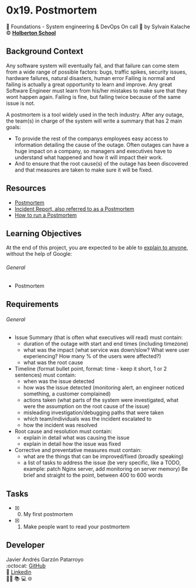 # 0x19. Postmortem
:open_file_folder: Foundations - System engineering & DevOps  On call
:bust_in_silhouette: by Sylvain Kalache
:copyright: **[Holberton School](https://www.holbertonschool.com/)**

## Background Context
Any software system will eventually fail, and that failure can come stem from a wide range of possible factors: bugs, traffic spikes, security issues, hardware failures, natural disasters, human error Failing is normal and failing is actually a great opportunity to learn and improve. Any great Software Engineer must learn from his/her mistakes to make sure that they wont happen again. Failing is fine, but failing twice because of the same issue is not.

A postmortem is a tool widely used in the tech industry. After any outage, the team(s) in charge of the system will write a summary that has 2 main goals:
  - To provide the rest of the companys employees easy access to information detailing the cause of the outage. Often outages can have a huge impact on a company, so managers and executives have to understand what happened and how it will impact their work.
  - And to ensure that the root cause(s) of the outage has been discovered and that measures are taken to make sure it will be fixed.

## Resources
* [Postmortem](https://www.youtube.com/watch?v=rp5cVMNmbro&feature=youtu.be)
* [Incident Report, also referred to as a Postmortem](https://sysadmincasts.com/episodes/20-how-to-write-an-incident-report-postmortem)
* [How to run a Postmortem](https://blog.serverdensity.com/how-to-write-a-postmortem/)

## Learning Objectives
At the end of this project, you are expected to be able to [explain to anyone](https://fs.blog/2012/04/feynman-technique/), without the help of Google:
###### General
* Postmortem

## Requirements
###### General
* Issue Summary (that is often what executives will read) must contain:
  - duration of the outage with start and end times (including timezone)
  - what was the impact (what service was down/slow? What were user experiencing? How many % of the users were affected?)
  - what was the root cause
* Timeline (format bullet point, format: time - keep it short, 1 or 2 sentences) must contain:
  - when was the issue detected
  - how was the issue detected (monitoring alert, an engineer noticed something, a customer complained)
  - actions taken (what parts of the system were investigated, what were the assumption on the root cause of the issue)
  - misleading investigation/debugging paths that were taken
  - which team/individuals was the incident escalated to
  - how the incident was resolved
* Root cause and resolution must contain:
  - explain in detail what was causing the issue
  - explain in detail how the issue was fixed
* Corrective and preventative measures must contain:
  - what are the things that can be improved/fixed (broadly speaking)
  - a list of tasks to address the issue (be very specific, like a TODO, example: patch Nginx server, add monitoring on server memory)
Be brief and straight to the point, between 400 to 600 words

## Tasks
* [x] 0. My first postmortem
* [x] 1. Make people want to read your postmortem

## Developer
Javier Andrés Garzón Patarroyo  
:octocat: [GitHub](https://github.com/javierandresgp/)  
:link: [Linkedin](https://www.linkedin.com/in/javierandresgp/)  
:man_technologist: :books: :computer: :globe_with_meridians:
